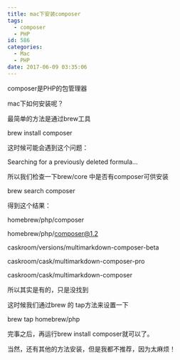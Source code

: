 ```yaml
---
title: mac下安装composer
tags:
  - composer
  - PHP
id: 586
categories:
  - Mac
  - PHP
date: 2017-06-09 03:35:06
---
```


composer是PHP的包管理器

mac下如何安装呢？

最简单的方法是通过brew工具

brew install composer

这时候可能会遇到这个问题：

<span class="s1">Searching for a previously deleted formula...</span>

所以我们检查一下brew/core 中是否有composer可供安装

brew search composer

得到这个结果：

<span class="s1">homebrew/php/composer</span>

<span class="s1">homebrew/php/composer@1.2</span>

<span class="s1">caskroom/versions/multimarkdown-composer-beta</span>

<span class="s1">caskroom/cask/multimarkdown-composer-pro</span>

<span class="s1">caskroom/cask/multimarkdown-composer</span>

所以其实是有的，只是没找到

这时候我们通过brew 的 tap方法来设置一下

<span class="s1">brew tap homebrew/php</span>

完事之后，再运行brew install composer就可以了。

当然，还有其他的方法安装，但是我都不推荐，因为太麻烦！